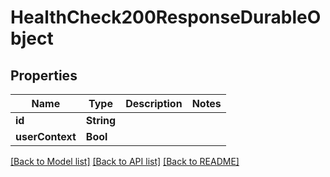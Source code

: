 # HealthCheck200ResponseDurableObject

## Properties
Name | Type | Description | Notes
------------ | ------------- | ------------- | -------------
**id** | **String** |  | 
**userContext** | **Bool** |  | 

[[Back to Model list]](../README.md#documentation-for-models) [[Back to API list]](../README.md#documentation-for-api-endpoints) [[Back to README]](../README.md)


